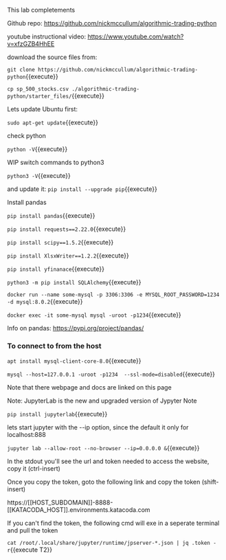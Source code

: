 
This lab completements 

Github repo: https://github.com/nickmccullum/algorithmic-trading-python

youtube instructional video: https://www.youtube.com/watch?v=xfzGZB4HhEE

download the source files from:



`git clone https://github.com/nickmccullum/algorithmic-trading-python`{{execute}}

`cp sp_500_stocks.csv ./algorithmic-trading-python/starter_files/`{{execute}}


Lets update Ubuntu first:

`sudo apt-get update`{{execute}}

check  python

`python -V`{{execute}}

WIP switch commands to python3

`python3 -V`{{execute}}

and update it:
`pip install --upgrade pip`{{execute}}

Install pandas

`pip install pandas`{{execute}}

`pip install requests==2.22.0`{{execute}}

`pip install scipy==1.5.2`{{execute}}

`pip install XlsxWriter==1.2.2`{{execute}}

`pip install yfinanace`{{execute}}

`python3 -m pip install SQLAlchemy`{{execute}}

`docker run --name some-mysql -p 3306:3306 -e MYSQL_ROOT_PASSWORD=1234 -d mysql:8.0.2`{{execute}}

`docker exec -it some-mysql mysql -uroot -p1234`{{execute}}

Info on pandas: https://pypi.org/project/pandas/

### To connect to from the host

`apt install mysql-client-core-8.0`{{execute}}

`mysql --host=127.0.0.1 -uroot -p1234  --ssl-mode=disabled`{{execute}}

Note that there webpage and docs are linked on this page

Note: JupyterLab is the new and upgraded version of Jypyter Note

`pip install jupyterlab`{{execute}}

lets start jupyter with the --ip option, since the default it only for localhost:888

`jupyter lab --allow-root --no-browser --ip=0.0.0.0 &`{{execute}}


In the stdout you'll see the url and token needed to access the website, copy it (ctrl-insert)

Once you copy the token, goto the following link and copy the token (shift-insert)

 https://[[HOST_SUBDOMAIN]]-8888-[[KATACODA_HOST]].environments.katacoda.com

If you can't find the token, the following cmd will exe in a seperate terminal and pull the token 

`cat /root/.local/share/jupyter/runtime/jpserver-*.json | jq .token -r`{{execute T2}}

